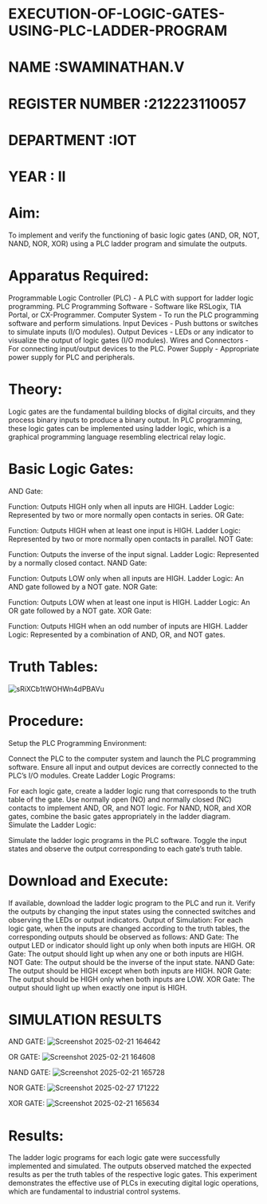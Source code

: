 # EXECUTION-OF-LOGIC-GATES-USING-PLC-LADDER-PROGRAM


 # NAME :SWAMINATHAN.V
 # REGISTER NUMBER :212223110057
 # DEPARTMENT :IOT
 # YEAR : II

 
# Aim:
To implement and verify the functioning of basic logic gates (AND, OR, NOT, NAND, NOR, XOR) using a PLC ladder program and simulate the outputs.

# Apparatus Required:
Programmable Logic Controller (PLC) - A PLC with support for ladder logic programming.
PLC Programming Software - Software like RSLogix, TIA Portal, or CX-Programmer.
Computer System - To run the PLC programming software and perform simulations.
Input Devices - Push buttons or switches to simulate inputs (I/O modules).
Output Devices - LEDs or any indicator to visualize the output of logic gates (I/O modules).
Wires and Connectors - For connecting input/output devices to the PLC.
Power Supply - Appropriate power supply for PLC and peripherals.


# Theory:
Logic gates are the fundamental building blocks of digital circuits, and they process binary inputs to produce a binary output. In PLC programming, these logic gates can be implemented using ladder logic, which is a graphical programming language resembling electrical relay logic.

# Basic Logic Gates:
AND Gate:

Function: Outputs HIGH only when all inputs are HIGH.
Ladder Logic: Represented by two or more normally open contacts in series.
OR Gate:

Function: Outputs HIGH when at least one input is HIGH.
Ladder Logic: Represented by two or more normally open contacts in parallel.
NOT Gate:

Function: Outputs the inverse of the input signal.
Ladder Logic: Represented by a normally closed contact.
NAND Gate:

Function: Outputs LOW only when all inputs are HIGH.
Ladder Logic: An AND gate followed by a NOT gate.
NOR Gate:

Function: Outputs LOW when at least one input is HIGH.
Ladder Logic: An OR gate followed by a NOT gate.
XOR Gate:

Function: Outputs HIGH when an odd number of inputs are HIGH.
Ladder Logic: Represented by a combination of AND, OR, and NOT gates.

# Truth Tables:
 ![sRiXCb1tWOHWn4dPBAVu](https://github.com/user-attachments/assets/1a9471f9-ab57-47ae-b3d3-ba6701909a0a)


# Procedure:
Setup the PLC Programming Environment:

Connect the PLC to the computer system and launch the PLC programming software.
Ensure all input and output devices are correctly connected to the PLC’s I/O modules.
Create Ladder Logic Programs:

For each logic gate, create a ladder logic rung that corresponds to the truth table of the gate.
Use normally open (NO) and normally closed (NC) contacts to implement AND, OR, and NOT logic.
For NAND, NOR, and XOR gates, combine the basic gates appropriately in the ladder diagram.
Simulate the Ladder Logic:

Simulate the ladder logic programs in the PLC software.
Toggle the input states and observe the output corresponding to each gate’s truth table.
# Download and Execute:

If available, download the ladder logic program to the PLC and run it.
Verify the outputs by changing the input states using the connected switches and observing the LEDs or output indicators.
Output of Simulation:
For each logic gate, when the inputs are changed according to the truth tables, the corresponding outputs should be observed as follows:
AND Gate: The output LED or indicator should light up only when both inputs are HIGH.
OR Gate: The output should light up when any one or both inputs are HIGH.
NOT Gate: The output should be the inverse of the input state.
NAND Gate: The output should be HIGH except when both inputs are HIGH.
NOR Gate: The output should be HIGH only when both inputs are LOW.
XOR Gate: The output should light up when exactly one input is HIGH.


# SIMULATION RESULTS 

AND GATE:
![Screenshot 2025-02-21 164642](https://github.com/user-attachments/assets/50ee9c62-1067-4a25-8ffa-e13c8bc57d66)

OR GATE:
![Screenshot 2025-02-21 164608](https://github.com/user-attachments/assets/7965831f-ff6f-465c-ae54-205ed67aea52)

NAND GATE:
![Screenshot 2025-02-21 165728](https://github.com/user-attachments/assets/e31c63c9-11aa-498c-8c74-fe5545ca648e)

NOR GATE:
![Screenshot 2025-02-27 171222](https://github.com/user-attachments/assets/72d820cb-5743-4a5a-aa61-3a689664aa31)

XOR GATE:
![Screenshot 2025-02-21 165634](https://github.com/user-attachments/assets/75daa948-4d69-46d4-9c4c-cfa3aafa5f9d)


# Results:
The ladder logic programs for each logic gate were successfully implemented and simulated.
The outputs observed matched the expected results as per the truth tables of the respective logic gates.
This experiment demonstrates the effective use of PLCs in executing digital logic operations, which are fundamental to industrial control systems.
